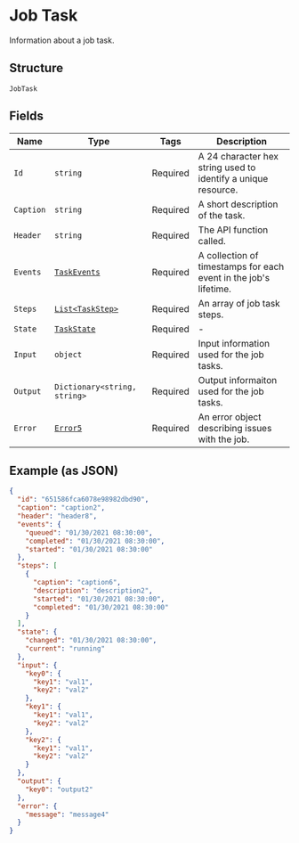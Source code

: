 
# Job Task

Information about a job task.

## Structure

`JobTask`

## Fields

| Name | Type | Tags | Description |
|  --- | --- | --- | --- |
| `Id` | `string` | Required | A 24 character hex string used to identify a unique resource. |
| `Caption` | `string` | Required | A short description of the task. |
| `Header` | `string` | Required | The API function called. |
| `Events` | [`TaskEvents`](../../doc/models/task-events.md) | Required | A collection of timestamps for each event in the job's lifetime. |
| `Steps` | [`List<TaskStep>`](../../doc/models/task-step.md) | Required | An array of job task steps. |
| `State` | [`TaskState`](../../doc/models/task-state.md) | Required | - |
| `Input` | `object` | Required | Input information used for the job tasks. |
| `Output` | `Dictionary<string, string>` | Required | Output informaiton used for the job tasks. |
| `Error` | [`Error5`](../../doc/models/error-5.md) | Required | An error object describing issues with the job. |

## Example (as JSON)

```json
{
  "id": "651586fca6078e98982dbd90",
  "caption": "caption2",
  "header": "header8",
  "events": {
    "queued": "01/30/2021 08:30:00",
    "completed": "01/30/2021 08:30:00",
    "started": "01/30/2021 08:30:00"
  },
  "steps": [
    {
      "caption": "caption6",
      "description": "description2",
      "started": "01/30/2021 08:30:00",
      "completed": "01/30/2021 08:30:00"
    }
  ],
  "state": {
    "changed": "01/30/2021 08:30:00",
    "current": "running"
  },
  "input": {
    "key0": {
      "key1": "val1",
      "key2": "val2"
    },
    "key1": {
      "key1": "val1",
      "key2": "val2"
    },
    "key2": {
      "key1": "val1",
      "key2": "val2"
    }
  },
  "output": {
    "key0": "output2"
  },
  "error": {
    "message": "message4"
  }
}
```

